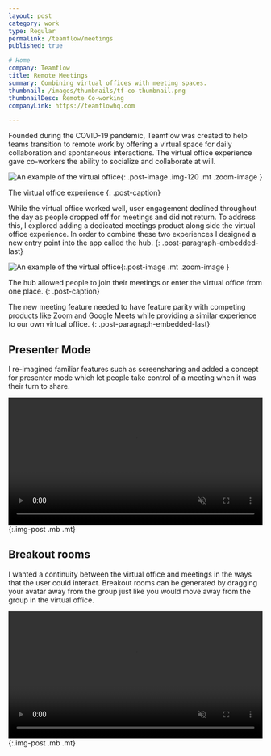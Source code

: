 ```yaml
---
layout: post
category: work
type: Regular
permalink: /teamflow/meetings
published: true

# Home
company: Teamflow
title: Remote Meetings
summary: Combining virtual offices with meeting spaces.
thumbnail: /images/thumbnails/tf-co-thumbnail.png
thumbnailDesc: Remote Co-working
companyLink: https://teamflowhq.com

---
```

<!-- Overview
 - Virtual canvas for apps/screensharing
 - Presenter mode
 - All features designed for spatial/meetings
 - Meeting recording
 -->

<!-- Problem -->

Founded during the COVID-19 pandemic, Teamflow was created to help teams transition to remote work by offering a virtual space for daily collaboration and spontaneous interactions. The virtual office experience gave co-workers the ability to socialize and collaborate at will. 

![An example of the virtual office]({{site.url}}/assets/img/teamflow/virtual-office.png){: .post-image .img-120 .mt .zoom-image }

The virtual office experience
{: .post-caption}

While the virtual office worked well, user engagement declined throughout the day as people dropped off for meetings and did not return. To address this, I explored adding a dedicated meetings product along side the virtual office experience. In order to combine these two experiences I designed a new entry point into the app called the hub.
{: .post-paragraph-embedded-last}

<!-- Make a better meeting experience -->
![An example of the virtual office]({{site.url}}/assets/img/teamflow/home.png){:.post-image .mt .zoom-image }

The hub allowed people to join their meetings or enter the virtual office from one place.
{: .post-caption}

The new meeting feature needed to have feature parity with competing products like Zoom and Google Meets while providing a similar experience to our own virtual office.
{: .post-paragraph-embedded-last}

<!-- ![An example of a meeting]({{site.url}}/assets/img/teamflow/meeting.png){: .post-image .img-120 .mt .mb .zoom-image } -->


## Presenter Mode

I re-imagined familiar features such as screensharing and added a concept for presenter mode which let people take control of a meeting when it was their turn to share.

<video autoplay muted playsinline loop width="100%">
  <source src="{{site.url}}/assets/img/teamflow/presenter-mode.mp4" type="video/mp4">
  <source src="{{site.url}}/assets/img/teamflow/presenter-mode.webm" type="video/webm">
  <p>Your browser doesn't support HTML5 video. Here is
     a <a href="{{site.url}}/assets/img/teamflow/presenter-mode.mp4">link to the video</a> instead.</p>
</video>{:.img-post .mb .mt}

## Breakout rooms

I wanted a continuity between the virtual office and meetings in the ways that the user could interact. Breakout rooms can be generated by dragging your avatar away from the group just like you would move away from the group in the virtual office.

<video autoplay muted playsinline loop width="100%">
  <source src="{{site.url}}/assets/img/teamflow/breakout-rooms.mp4" type="video/mp4">
  <source src="{{site.url}}/assets/img/teamflow/breakout-rooms.webm" type="video/webm">
  <p>Your browser doesn't support HTML5 video. Here is
     a <a href="{{site.url}}/assets/img/teamflow/breakout-rooms.mp4">link to the video</a> instead.</p>
</video>{:.img-post .mb .mt}


<!-- ![An example of the virtual office](../assets/img/teamflow/presenter-mode.png){:.post-image .mt .zoom-image } -->